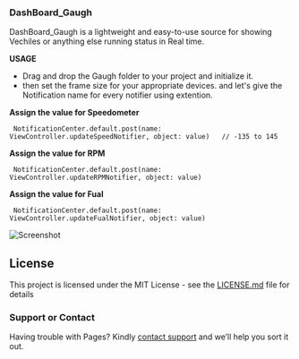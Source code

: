 ### DashBoard_Gaugh

DashBoard_Gaugh is a lightweight and easy-to-use source for showing Vechiles or anything else running status in Real time.

**USAGE** 

- Drag and drop the Gaugh folder to your project and initialize it.
- then set the frame size for your appropriate devices. and let's give the Notification name for every notifier using extention.

**Assign the value for Speedometer**

     NotificationCenter.default.post(name: ViewController.updateSpeedNotifier, object: value)   // -135 to 145
            
**Assign the value for RPM**

     NotificationCenter.default.post(name: ViewController.updateRPMNotifier, object: value)
            
**Assign the value for Fual**

     NotificationCenter.default.post(name: ViewController.updateFualNotifier, object: value)

![Screenshot](https://github.com/ssowri1/DashBoard-Gaugh/blob/master/ScreenShot.gif?raw=true)


## License

This project is licensed under the MIT License - see the [LICENSE.md](LICENSE.md) file for details

### Support or Contact

Having trouble with Pages? Kindly [contact support](https://github.com/contact) and we’ll help you sort it out.
